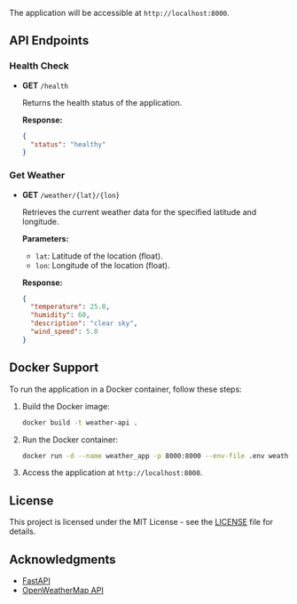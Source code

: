 The application will be accessible at `http://localhost:8000`.

## API Endpoints

### Health Check

- **GET** `/health`

  Returns the health status of the application.

  **Response:**

  ```json
  {
    "status": "healthy"
  }
  ```

### Get Weather

- **GET** `/weather/{lat}/{lon}`

  Retrieves the current weather data for the specified latitude and longitude.

  **Parameters:**

  - `lat`: Latitude of the location (float).
  - `lon`: Longitude of the location (float).

  **Response:**

  ```json
  {
    "temperature": 25.0,
    "humidity": 60,
    "description": "clear sky",
    "wind_speed": 5.0
  }
  ```

## Docker Support

To run the application in a Docker container, follow these steps:

1. Build the Docker image:

   ```bash
   docker build -t weather-api .
   ```

2. Run the Docker container:

   ```bash
   docker run -d --name weather_app -p 8000:8000 --env-file .env weather-api
   ```

3. Access the application at `http://localhost:8000`.

## License

This project is licensed under the MIT License - see the [LICENSE](LICENSE) file for details.

## Acknowledgments

- [FastAPI](https://fastapi.tiangolo.com/)
- [OpenWeatherMap API](https://openweathermap.org/api)
